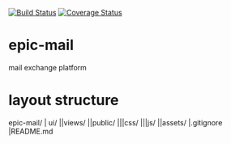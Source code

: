 [![Build Status](https://travis-ci.com/blessberry/epic-mail.svg?branch=master)](https://travis-ci.com/blessberry/epic-mail)
[![Coverage Status](https://coveralls.io/repos/github/blessberry/epic-mail/badge.svg?branch=master)](https://coveralls.io/github/blessberry/epic-mail?branch=master)



# epic-mail
mail exchange platform

# layout structure
epic-mail/
| ui/
||views/
||public/
|||css/
|||js/
||assets/
|.gitignore
|README.md
